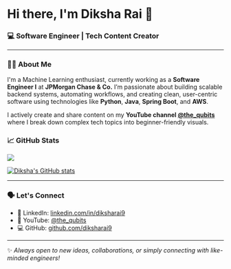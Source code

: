 # Hi there, I'm Diksha Rai 👋

### 💻 Software Engineer | Tech Content Creator

---

### 🧑‍💼 About Me

I'm a Machine Learning enthusiast, currently working as a **Software Engineer I** at **JPMorgan Chase & Co.** I’m passionate about building scalable backend systems, automating workflows, and creating clean, user-centric software using technologies like **Python**, **Java**, **Spring Boot**, and **AWS**.

I actively create and share content on my **YouTube channel [@the_qubits](https://www.youtube.com/@the_qubits)** where I break down complex tech topics into beginner-friendly visuals.


### 📈 GitHub Stats

![](https://komarev.com/ghpvc/?username=diksharai9&color=blueviolet&style=flat)

[![Diksha's GitHub stats](https://github-readme-stats.vercel.app/api?username=diksharai9&show_icons=true&theme=radical)](https://github.com/diksharai9/github-readme-stats)  

---

### 🗣️ Let's Connect

- 🔗 LinkedIn: [linkedin.com/in/diksharai9](https://linkedin.com/in/diksharai9)  
- 🧠 YouTube: [@the_qubits](https://www.youtube.com/@the_qubits)  
- 💻 GitHub: [github.com/diksharai9](https://github.com/diksharai9)

---

✨ *Always open to new ideas, collaborations, or simply connecting with like-minded engineers!*
